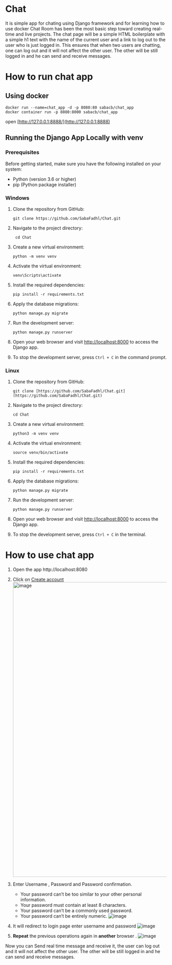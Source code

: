 
# Chat
It is simple app for chating using Django framework and for learning how to use docker
Chat Room has been the most basic step toward creating real-time and live projects. The chat page will be a simple HTML boilerplate with a simple h1 text with the name of the current user and a link to log out to the user who is just logged in. This ensures that when two users are chatting, one can log out and it will not affect the other user. The other will be still logged in and he can send and receive messages. 

# How to run chat app
## Using docker

    docker run --name=chat_app -d -p 8080:80 sabacb/chat_app
    docker container run -p 8080:8000 sabacb/chat_app
open [http://127.0.0.1:8888/](http://127.0.0.1:8888)
## Running the Django App Locally with venv

### Prerequisites
Before getting started, make sure you have the following installed on your system:
- Python (version 3.6 or higher)
- pip (Python package installer)

### Windows

1. Clone the repository from GitHub:
   
   ```
   git clone https://github.com/SabaFadhl/Chat.git
   ```
   
2. Navigate to the project directory:
   ```
    cd Chat
   ```
3. Create a new virtual environment:

    ```
    python -m venv venv
   ```

4. Activate the virtual environment:

   ```
   venv\Scripts\activate
   ```

5. Install the required dependencies:

   ```
   pip install -r requirements.txt  
   ```

6. Apply the database migrations:

   ```
   python manage.py migrate  
   ```

7. Run the development server:

   ```
   python manage.py runserver  
   ```

8. Open your web browser and visit [http://localhost:8000](http://localhost:8000) to access the Django app.

9. To stop the development server, press `Ctrl + C` in the command prompt.

### Linux

1. Clone the repository from GitHub:
   
   ```
   git clone [https://github.com/SabaFadhl/Chat.git](https://github.com/SabaFadhl/Chat.git)  
   ```

2. Navigate to the project directory:

   ```
   cd Chat  
   ``` 

3. Create a new virtual environment:

   ```
   python3 -m venv venv  
   ```

4. Activate the virtual environment:

   ```
   source venv/bin/activate  
   ```

6. Install the required dependencies:

   ```
   pip install -r requirements.txt  
   ```

6. Apply the database migrations:

   ```
   python manage.py migrate 
   ```

7. Run the development server:

   ```
   python manage.py runserver  
   ```

8. Open your web browser and visit [http://localhost:8000](http://localhost:8000) to access the Django app.

9. To stop the development server, press `Ctrl + C` in the terminal.


# How to use chat app

 1. Open the app http://localhost:8080 
 2.  Click on [Create account](http://localhost:8080/register/)
    <img width="917" alt="image" src="https://github.com/SabaFadhl/Chat/assets/80360074/f69fb673-a049-4f83-b07d-16ae8ee867eb">

 3. Enter Username , Password  and Password confirmation.
	-   Your password can’t be too similar to your other personal information.
	-   Your password must contain at least 8 characters.
	-   Your password can’t be a commonly used password.
	-   Your password can’t be entirely numeric.
   ![image](https://github.com/SabaFadhl/Chat/assets/80360074/359f6b11-64e6-48f7-bd6a-287eee9dcdf5)

5. It will redirect to login page enter username and password
![image](https://github.com/SabaFadhl/Chat/assets/80360074/4800b040-5e2d-4f31-89aa-7f0357f732c5)

6. **Repeat** the previous operations again in **another** browser .
![image](https://github.com/SabaFadhl/Chat/assets/80360074/9c82ea43-ad2a-42e6-b972-2d9cc3154c54)


Now you can Send real time message and receive it, the user can log out and it will not affect the other user. The other will be still logged in and he can send and receive messages. 
















